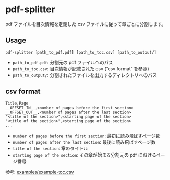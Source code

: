 # pdf-splitter

pdf ファイルを目次情報を定義した csv ファイルに従って章ごとに分割します。

## Usage

```
pdf-splitter [path_to_pdf.pdf] [path_to_toc.csv] [path_to_output/]
```

- `path_to_pdf.pdf`: 分割元の pdf ファイルへのパス
- `path_to_toc.csv`: 目次情報が記載された csv ("csv format" を参照)
- `path_to_output/`: 分割されたファイルを出力するディレクトリへのパス

## csv format

```
Title,Page
__OFFSET_IN__,<number of pages before the first section>
__OFFSET_OUT__,<number of pages after the last section>
"<title of the section>",<starting page of the section>
"<title of the section>",<starting page of the section>
...
```

- `number of pages before the first section`: 最初に読み飛ばすページ数
- `number of pages after the last section`: 最後に読み飛ばすページ数
- `title of the section`: 章のタイトル
- `starting page of the section`: その章が始まる分割元の pdf におけるページ番号

参考: [examples/example-toc.csv](examples/example-toc.csv)
